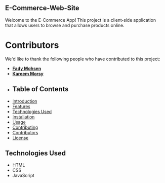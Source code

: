 ## E-Commerce-Web-Site
Welcome to the E-Commerce App! This project is a client-side application that allows users to browse and purchase products online.
# Contributors
We'd like to thank the following people who have contributed to this project:
- **[Fady Mohsen](https://github.com/FadyM66)**
- **[Kareem Morsy](https://github.com/KareemMMorsy)**
- ## Table of Contents
- [Introduction](#introduction)
- [Features](#features)
- [Technologies Used](#technologies-used)
- [Installation](#installation)
- [Usage](#usage)
- [Contributing](#contributing)
- [Contributors](#contributors)
- [License](#license)
## Technologies Used
- HTML  
- CSS  
- JavaScript 

